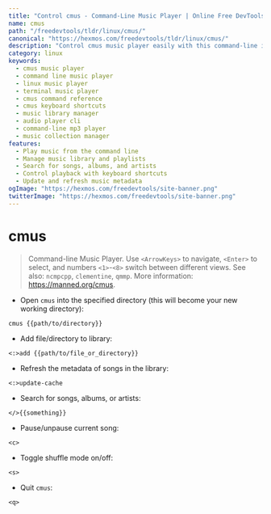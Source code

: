 ```yaml
---
title: "Control cmus - Command-Line Music Player | Online Free DevTools by Hexmos"
name: cmus
path: "/freedevtools/tldr/linux/cmus/"
canonical: "https://hexmos.com/freedevtools/tldr/linux/cmus/"
description: "Control cmus music player easily with this command-line interface. Manage your music library and playback with simple commands. Free online tool, no registration required."
category: linux
keywords:
  - cmus music player
  - command line music player
  - linux music player
  - terminal music player
  - cmus command reference
  - cmus keyboard shortcuts
  - music library manager
  - audio player cli
  - command-line mp3 player
  - music collection manager
features:
  - Play music from the command line
  - Manage music library and playlists
  - Search for songs, albums, and artists
  - Control playback with keyboard shortcuts
  - Update and refresh music metadata
ogImage: "https://hexmos.com/freedevtools/site-banner.png"
twitterImage: "https://hexmos.com/freedevtools/site-banner.png"
---
```


# cmus

> Command-line Music Player.
> Use `<ArrowKeys>` to navigate, `<Enter>` to select, and numbers `<1>`-`<8>` switch between different views.
> See also: `ncmpcpp`, `clementine`, `qmmp`.
> More information: <https://manned.org/cmus>.

- Open `cmus` into the specified directory (this will become your new working directory):

`cmus {{path/to/directory}}`

- Add file/directory to library:

`<:>add {{path/to/file_or_directory}}`

- Refresh the metadata of songs in the library:

`<:>update-cache`

- Search for songs, albums, or artists:

`</>{{something}}`

- Pause/unpause current song:

`<c>`

- Toggle shuffle mode on/off:

`<s>`

- Quit `cmus`:

`<q>`
